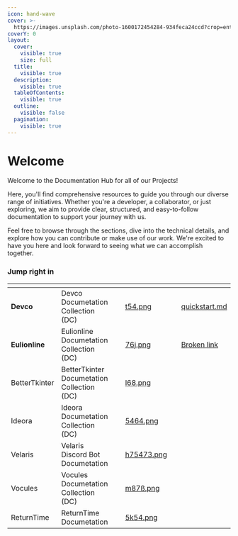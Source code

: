 ```yaml
---
icon: hand-wave
cover: >-
  https://images.unsplash.com/photo-1600172454284-934feca24ccd?crop=entropy&cs=srgb&fm=jpg&ixid=M3wxOTcwMjR8MHwxfHNlYXJjaHw1fHx3aGl0ZXxlbnwwfHx8fDE3Mzg5NjY0MzB8MA&ixlib=rb-4.0.3&q=85
coverY: 0
layout:
  cover:
    visible: true
    size: full
  title:
    visible: true
  description:
    visible: true
  tableOfContents:
    visible: true
  outline:
    visible: false
  pagination:
    visible: true
---
```


# Welcome

Welcome to the Documentation Hub for all of our Projects!

Here, you'll find comprehensive resources to guide you through our diverse range of initiatives. Whether you're a developer, a collaborator, or just exploring, we aim to provide clear, structured, and easy-to-follow documentation to support your journey with us.

Feel free to browse through the sections, dive into the technical details, and explore how you can contribute or make use of our work. We're excited to have you here and look forward to seeing what we can accomplish together.

### Jump right in

<table data-view="cards"><thead><tr><th></th><th></th><th data-type="content-ref"></th><th data-hidden data-card-cover data-type="files"></th><th data-hidden></th><th data-hidden data-card-target data-type="content-ref"></th></tr></thead><tbody><tr><td><strong>Devco</strong></td><td>Devco Documetation Collection (DC)</td><td></td><td><a href=".gitbook/assets/t54.png">t54.png</a></td><td></td><td><a href="getting-started/quickstart.md">quickstart.md</a></td></tr><tr><td><strong>Eulionline</strong></td><td>Eulionline Documetation Collection (DC)</td><td></td><td><a href=".gitbook/assets/76j.png">76j.png</a></td><td></td><td><a href="broken-reference">Broken link</a></td></tr><tr><td>BetterTkinter</td><td>BetterTkinter Documetation Collection (DC)</td><td></td><td><a href=".gitbook/assets/l68.png">l68.png</a></td><td></td><td></td></tr><tr><td>Ideora</td><td>Ideora Documetation Collection (DC)</td><td></td><td><a href=".gitbook/assets/5464.png">5464.png</a></td><td></td><td></td></tr><tr><td>Velaris</td><td>Velaris Discord Bot Documetation</td><td></td><td><a href=".gitbook/assets/h75473.png">h75473.png</a></td><td></td><td></td></tr><tr><td>Vocules</td><td>Vocules Documetation Collection (DC)</td><td></td><td><a href=".gitbook/assets/m87ß.png">m87ß.png</a></td><td></td><td></td></tr><tr><td>ReturnTime</td><td>ReturnTime Documetation</td><td></td><td><a href=".gitbook/assets/5k54.png">5k54.png</a></td><td></td><td></td></tr></tbody></table>
